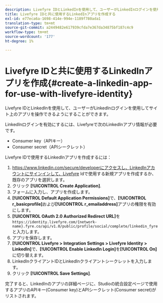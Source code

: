 ```yaml
---
description: Livefyre IDとLinkedInを使用して、ユーザーがLinkedInログインを使用してサイト上のアプリを操作できるようにすることができます。
title: Livefyre IDと共に使用するLinkedInアプリを作成する
exl-id: e77eca6a-1698-414e-994e-1189f780ada1
translation-type: tm+mt
source-git-commit: a2449482e617939cfda7e367da34875bf187c4c9
workflow-type: tm+mt
source-wordcount: '177'
ht-degree: 1%

---
```


# Livefyre IDと共に使用するLinkedInアプリを作成{#create-a-linkedin-app-for-use-with-livefyre-identity}

Livefyre IDとLinkedInを使用して、ユーザーがLinkedInログインを使用してサイト上のアプリを操作できるようにすることができます。

LinkedInログインを有効にするには、Livefyreで次のLinkedInアプリ情報が必要です。

* Consumer key（APIキー）
* Consumer secret（APIシークレット）

Livefyre IDで使用するLinkedInアプリを作成するには：

1. https://www.linkedin.com/secure/developerにアクセスし、LinkedInアカウントにサインインして、Livefyre Idで使用する新規アプリを作成するか、既存のアプリを選択します。
1. クリック **[!UICONTROL Create Application]**.
1. フォームに入力し、アプリを作成します。
1. **[!UICONTROL Default Application Permissions]**&#x200B;で、**[!UICONTROL r_basicprofile]**&#x200B;および&#x200B;**[!UICONTROL r_emailaddress]**&#x200B;アプリの権限を有効にします。
1. **[!UICONTROL OAuth 2.0 Authorized Redirect URL]**&#x200B;を`https://identity.livefyre.com/{network-name}.fyre.co/api/v1.0/public/profile/social/complete/linkedin_fyre`と入力します。
1. アプリを保存します。
1. **[!UICONTROL Livefyre > Integration Settings > Livefyre Identity > LinkedIn]**&#x200B;で、**[!UICONTROL Enable LinkedIn Login]**&#x200B;を&#x200B;**[!UICONTROL On]**&#x200B;に切り替えます。
1. LinkedInクライアントIDとLinkedInクライアントシークレットを入力します。
1. クリック **[!UICONTROL Save Settings]**.

完了すると、LinkedInのアプリの詳細ページに、Studioの統合設定ページで使用するアプリのAPIキー(Consumer key)とAPIシークレット(Consumer secret)がリストされます。
